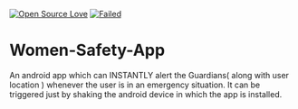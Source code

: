 [![Open Source Love](https://badges.frapsoft.com/os/v1/open-source.png?v=103)]()
[![Failed](https://ci.appveyor.com/api/projects/status/github/gruntjs/grunt?branch=master&svg=true)]()
# Women-Safety-App
An android app which can INSTANTLY alert the Guardians( along with user location ) whenever the user is in an emergency situation. It can be triggered just by shaking the android device in which the app is installed.
